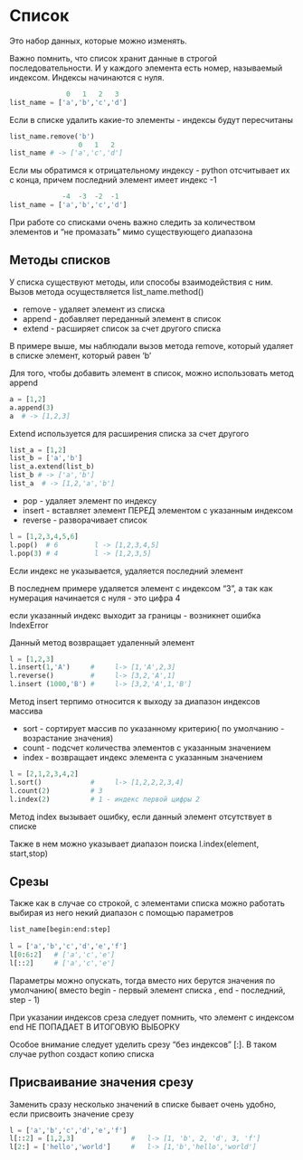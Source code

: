 # Список
Это набор данных, которые можно изменять.

Важно помнить, что список хранит данные в строгой последовательности. И у каждого элемента есть номер, называемый индексом. Индексы начинаются с нуля. 

```python
              0   1   2   3
list_name = ['a','b','c','d']
```

Если в списке удалить какие-то элементы - индексы будут пересчитаны

```python
list_name.remove('b')
                 0   1   2
list_name # -> ['a','c','d']
```

Если мы обратимся к отрицательному индексу - python отсчитывает их с конца, причем последний элемент имеет индекс  -1

```python
             -4  -3  -2  -1
list_name = ['a','b','c','d']
```

При работе со списками очень важно следить за количеством элементов и “не промазать” мимо существующего диапазона

## Методы списков

У списка существуют методы, или способы взаимодействия с ним. Вызов метода осуществляется list_name.method()

- remove - удаляет элемент из списка
- append - добавляет переданный элемент  в список
- extend - расширяет список за счет другого списка

В примере выше, мы наблюдали вызов метода remove, который удаляет в списке элемент, который равен ‘b’

Для того, чтобы добавить элемент в список, можно использовать метод append 

```python
a = [1,2]
a.append(3)
a  # -> [1,2,3]
```

Extend  используется для расширения списка за счет другого

```python
list_a = [1,2]
list_b = ['a','b']
list_a.extend(list_b)
list_b # -> ['a','b']
list_a  # -> [1,2,'a','b']
```

- pop - удаляет элемент по индексу
- insert  - вставляет элемент ПЕРЕД элементом с  указанным индексом
- reverse - разворачивает список

```python
l = [1,2,3,4,5,6]
l.pop()  # 6         l -> [1,2,3,4,5]
l.pop(3) # 4         l -> [1,2,3,5] 
```

Если индекс не указывается, удаляется последний элемент

В последнем примере удаляется элемент с индексом “3”, а так как нумерация начинается с нуля - это цифра 4

если указанный индекс выходит за границы - возникнет ошибка IndexError

Данный метод возвращает удаленный элемент

```python
l = [1,2,3]
l.insert(1,'A')     #     l-> [1,'A',2,3] 
l.reverse()         #     l-> [3,2,'A',1]
l.insert (1000,'B') #     l-> [3,2,'A',1,'B']
```

Метод insert терпимо относится к выходу за диапазон индексов массива

- sort - сортирует массив по указанному критерию( по умолчанию - возрастание значения)
- count - подсчет количества элементов с указанным значением
- index - возвращает индекс элемента с указанным значением

```python
l = [2,1,2,3,4,2]
l.sort()            #     l-> [1,2,2,2,3,4]
l.count(2)          # 3
l.index(2)          # 1 - индекс первой цифры 2
```

Метод index вызывает ошибку, если данный элемент отсутствует в списке

Также в нем можно указывает диапазон поиска l.index(element, start,stop)

## Срезы

Также как в случае со строкой, с элементами списка можно работать выбирая из него некий диапазон с помощью параметров

```python
list_name[begin:end:step]
      
l = ['a','b','c','d','e','f']
l[0:6:2]   # ['a','c','e']
l[::2]     # ['a','c','e']
```

Параметры можно опускать, тогда вместо них берутся значения по умолчанию( вместо begin - первый элемент списка , end - последний, step - 1)

При указании индексов среза следует помнить, что элемент с индексом end НЕ ПОПАДАЕТ В ИТОГОВУЮ ВЫБОРКУ

Особое внимание следует уделить срезу “без индексов” [:]. В таком случае python создаст копию списка

## Присваивание значения срезу

Заменить сразу несколько значений в списке бывает очень удобно, если присвоить значение срезу

```python
l = ['a','b','c','d','e','f']
l[::2] = [1,2,3]              #   l-> [1, 'b', 2, 'd', 3, 'f']
l[2:] = ['hello','world']     #   l-> [1,'b','hello','world']
```